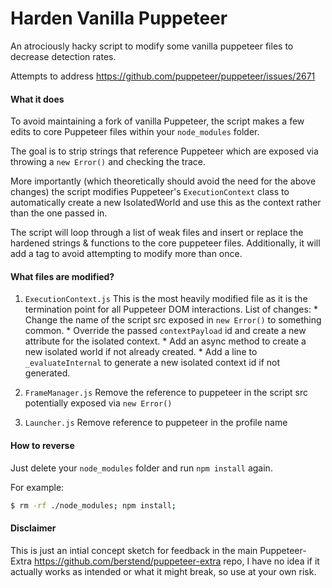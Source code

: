 # Harden Vanilla Puppeteer
An atrociously hacky script to modify some vanilla puppeteer files to decrease detection rates.

Attempts to address https://github.com/puppeteer/puppeteer/issues/2671

#### What it does

To avoid maintaining a fork of vanilla Puppeteer, the script makes a few edits to core Puppeteer files within your `node_modules` folder.

The goal is to strip strings that reference Puppeteer which are exposed via throwing a `new Error()` and checking the trace.

More importantly (which theoretically should avoid the need for the above changes) the script modifies Puppeteer's `ExecutionContext` class to automatically create a new IsolatedWorld and use this as the context rather than the one passed in.

The script will loop through a list of weak files and insert or replace the hardened strings & functions to the core puppeteer files.
Additionally, it will add a tag to avoid attempting to modify more than once.

#### What files are modified?

1. `ExecutionContext.js`
  This is the most heavily modified file as it is the termination point for all Puppeteer DOM interactions.
		 List of changes:
		  * Change the name of the script src exposed in `new Error()` to something common.
		  * Override the passed `contextPayload` id and create a new attribute for the isolated context.
		  * Add an async method to create a new isolated world if not already created.
		  * Add a line to `_evaluateInternal` to generate a new isolated context id if not generated.
     
2. `FrameManager.js`
  Remove the reference to puppeteer in the script src potentially exposed via `new Error()`
  
3. `Launcher.js`
  Remove reference to puppeteer in the profile name

#### How to reverse

Just delete your `node_modules` folder and run `npm install` again.

For example: 
```bash
$ rm -rf ./node_modules; npm install;
```
#### Disclaimer
This is just an intial concept sketch for feedback in the main Puppeteer-Extra https://github.com/berstend/puppeteer-extra repo, I have no idea if it actually works as intended or what it might break, so use at your own risk.

